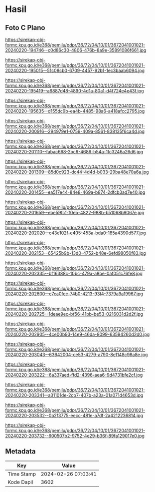# Hasil

## Foto C Plano

https://sirekap-obj-formc.kpu.go.id/e368/pemilu/pdpr/36/72/04/10/01/3672041001021-20240220-194746--c0d86c30-4806-476b-8a9e-35891086f661.jpg

https://sirekap-obj-formc.kpu.go.id/e368/pemilu/pdpr/36/72/04/10/01/3672041001021-20240220-195015--51c08cb0-6709-4457-92b1-1ec3baab6094.jpg

https://sirekap-obj-formc.kpu.go.id/e368/pemilu/pdpr/36/72/04/10/01/3672041001021-20240220-195419--a6887d48-4890-4d1a-80a1-d4f724e4e43f.jpg

https://sirekap-obj-formc.kpu.go.id/e368/pemilu/pdpr/36/72/04/10/01/3672041001021-20240220-195635--d155dc9b-ea4b-4485-98a6-a418afcc2795.jpg

https://sirekap-obj-formc.kpu.go.id/e368/pemilu/pdpr/36/72/04/10/01/3672041001021-20240220-200916--294979e1-0759-409a-8561-838135f6ca4d.jpg

https://sirekap-obj-formc.kpu.go.id/e368/pemilu/pdpr/36/72/04/10/01/3672041001021-20240220-201110--fabac668-2bc6-4686-b54a-1fc3246a26d6.jpg

https://sirekap-obj-formc.kpu.go.id/e368/pemilu/pdpr/36/72/04/10/01/3672041001021-20240220-201309--85d0c923-dc44-4d4d-b033-29ba48e70a6a.jpg

https://sirekap-obj-formc.kpu.go.id/e368/pemilu/pdpr/36/72/04/10/01/3672041001021-20240220-201455--ea517e44-84e8-469a-b874-2dfcb3ad7e40.jpg

https://sirekap-obj-formc.kpu.go.id/e368/pemilu/pdpr/36/72/04/10/01/3672041001021-20240220-201659--ebe59fc1-f0eb-4822-988b-b51068b9067e.jpg

https://sirekap-obj-formc.kpu.go.id/e368/pemilu/pdpr/36/72/04/10/01/3672041001021-20240220-202020--c43e102f-e405-453a-bda0-185a4390d577.jpg

https://sirekap-obj-formc.kpu.go.id/e368/pemilu/pdpr/36/72/04/10/01/3672041001021-20240220-202153--65425b9b-13d0-4752-b48e-6efd98050f83.jpg

https://sirekap-obj-formc.kpu.go.id/e368/pemilu/pdpr/36/72/04/10/01/3672041001021-20240220-202335--bf16388c-10bc-479a-a8be-0af051c76fe8.jpg

https://sirekap-obj-formc.kpu.go.id/e368/pemilu/pdpr/36/72/04/10/01/3672041001021-20240220-202600--e7ca0fec-74b0-4213-93f4-7379a9a19967.jpg

https://sirekap-obj-formc.kpu.go.id/e368/pemilu/pdpr/36/72/04/10/01/3672041001021-20240220-202725--1deae9ec-bf56-41bb-be53-0216031d2d2f.jpg

https://sirekap-obj-formc.kpu.go.id/e368/pemilu/pdpr/36/72/04/10/01/3672041001021-20240220-202905--4ce00b93-14e9-46da-8099-63594260d2d0.jpg

https://sirekap-obj-formc.kpu.go.id/e368/pemilu/pdpr/36/72/04/10/01/3672041001021-20240220-203043--63642004-ce53-4279-a790-8e1148c98a8e.jpg

https://sirekap-obj-formc.kpu.go.id/e368/pemilu/pdpr/36/72/04/10/01/3672041001021-20240220-203222--6a337aed-ffd2-4396-aea6-9d4731bfe2cf.jpg

https://sirekap-obj-formc.kpu.go.id/e368/pemilu/pdpr/36/72/04/10/01/3672041001021-20240220-203341--a31101de-2cb7-407b-a23a-01a071d4653d.jpg

https://sirekap-obj-formc.kpu.go.id/e368/pemilu/pdpr/36/72/04/10/01/3672041001021-20240220-203532--0a2f3775-eecc-481e-a7df-2a4212236814.jpg

https://sirekap-obj-formc.kpu.go.id/e368/pemilu/pdpr/36/72/04/10/01/3672041001021-20240220-203732--600507b2-9752-4e29-b36f-89fa129017e0.jpg


## Metadata

| Key        | Value               |
| ---------- | ------------------- |
| Time Stamp | 2024-02-26 07:03:41 |
| Kode Dapil | 3602                |



